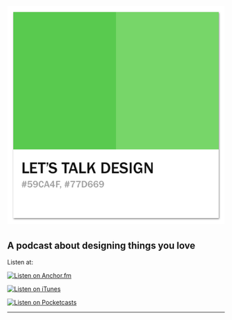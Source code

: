 # ![Let's Talk Design Logo](img/logo.png)

## A podcast about designing things you love

Listen at:

[![Listen on Anchor.fm](https://d12xoj7p9moygp.cloudfront.net/images/podcast/anchor-podcasts-3.png)](https://anchor.fm/letstalkdesign)

[![Listen on iTunes](https://d12xoj7p9moygp.cloudfront.net/images/podcast/apple-podcasts-3.png)](https://itunes.apple.com/us/podcast/lets-talk-design/id1361296224)

[![Listen on Pocketcasts](https://d12xoj7p9moygp.cloudfront.net/images/podcast/pocketcasts-4.png)](http://pca.st/KAKl)

---

